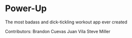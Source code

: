 # Power-Up
The most badass and dick-tickling workout app ever created

Contributors:
Brandon Cuevas
Juan Vila
Steve Miller
